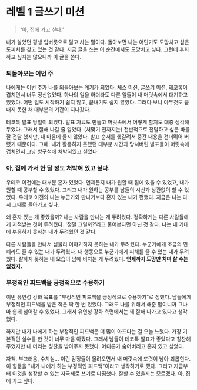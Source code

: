 # 레벨 1 글쓰기 미션

<!-- 주제 : 마인드셋, 유연성 강화 목표 & 돌아보기 -->
<!-- 글들은 리뷰의 편의성을 위해 일부러 문장마다 enter를 추가했습니다. -->

> ‘아, 집에 가고 싶다.’

내가 살았던 평생 입버릇으로 달고 사는 말이다.
돌아보면 나는 어딘가도 도망치고 싶은 도피처를 찾고 있는 것 같다.
지금 글을 쓰는 이 순간에서도 도망치고 싶다. 그런데 후회하고 싶지는 않으니까 이 글을 쓴다.

### 되돌아보는 이번 주

나에게는 이번 주가 나를 되돌아보는 계기가 되었다.
체스 미션, 글쓰기 미션, 테코톡이 겹치면서 너무 정신없었다.
하나의 일을 하더라도 다른 일들이 내 머릿속에서 대기하고 있었다.
어떤 일도 시작하기 쉽지 않고, 끝내기도 쉽지 않았다.
그러다 보니 아무것도 끝내지 못한 채 대부분의 기간이 지나갔다.

테코톡 발표 당일이 되었다.
발표 자료도 만들고 머릿속에서 어떻게 할지도 대충 생각해 두었다.
그래서 잘해 나갈 줄 알았다. (처맞기 전까지는)
전반적으로 전달하고 싶은 바를 잘 전달 했지만, 내 마음에 들지 않았다.
발표 순서를 헷갈려서 중간 내용을 건너뛰어 버렸기 때문이다.
그때, 내가 활용하지 못했던 대부분 시간과 망쳐버린 발표들이 머릿속에 겹치면서 그냥 방구석에 처박혀있고 싶었다.

### 아, 집에 가서 한 달 정도 처박혀 있고 싶다.

우테코 이전에는 대부분 혼자 있었다.
언제든지 내가 원할 때 집에 있을 수 있었고, 내가 원할 때 공부할 수 있었다.
그리고 내가 원하는 공부를 남들의 시선과 상관없이 할 수 있었다.
우테코 이전의 나는 누군가와 만나기보다 혼자 있는 내가 편했다.
지금은 나는 다시 그때로 돌아가고 싶다.

왜 혼자 있는 게 좋았을까? 나는 사람을 만나는 게 두려웠다.
정확하게는 다른 사람들에게 지적받는 것이 두려웠다.
'정말 그럴까?'라고 물어본다면 아닌 것 같다.
나는 내 기대에 부응하지 못하는 내가 두려웠던 것 같다.

다른 사람들을 만나서 섣불리 이야기하지 못하는 내가 두려웠다.
누군가에게 조금의 민폐라도 줄 수 있는 내가 두려웠다.
내 행동으로 누군가에게 피해를 줄 수 있는 내가 두려웠다.
잘하지 못하는 내 모습이 남에 비치는 게 두려웠다.
**언제까지 도망만 치며 살 수는 없겠지.**

### 부정적인 피드백을 긍정적으로 수용하기

이번 유연성 강화 목표를 "부정적인 피드백을 긍정적으로 수용하기"로 정했다.
남들에게 부정적인 피드백을 받은 적은 딱 한 번 있었다.
그래도 나를 위해서 해준 말이니까 그나마 쉽게 넘어갈 수 있었다.
그래서 유연성 강화 측면에서는 꽤 잘해 나가고 있다고 생각했다.

하지만 내가 나에게 하는 부정적인 피드백은 더 많이 아프다는 걸 오늘 느꼈다.
가장 기본적인 실수를 한 것이 너무 마음 아팠다.
그래서 남들이 테코톡 발표가 좋았다고 칭찬해 주었지만 내 머리는 칭찬을 받아주지 못했다.
어디론가 숨어버리고 혼자 있고 싶었다.

자책, 부끄러움, 수치심… 이런 감정들이 몰려오면서 내 머릿속에 또렷이 남아 괴롭힌다.
이 힘듦을 "내가 나에게 하는 부정적인 피드백"이라고 생각하기로 했다.
그리고 지금부터 이것을 성장할 수 있는 자극제로 쓰기로 다짐했다.
잘할 수 있을지는 모르겠다.
아, 집에 가고 싶다.

